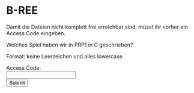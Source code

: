 # B-REE

Damit die Dateien nicht komplett frei erreichbar sind,
müsst ihr vorher ein Access Code eingeben.

Welches Spiel haben wir in PRP1 in C geschrieben?

Format: keine Leerzeichen und alles lowercase

<form>
  <label for="password">Access Code:</label><br>
  <input type="password" id="password" name="password"><br>
  <input type="submit" value="Submit" onclick="checkPassword()">
</form>

<div id="secret-div" style="display: none;">

</div>
